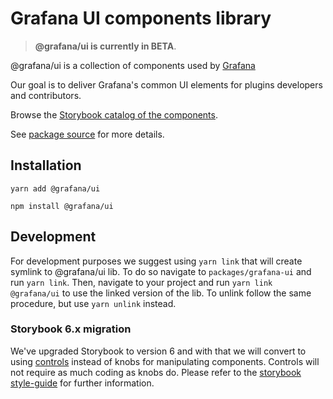 # Grafana UI components library

> **@grafana/ui is currently in BETA**.

@grafana/ui is a collection of components used by [Grafana](https://github.com/grafana/grafana)

Our goal is to deliver Grafana's common UI elements for plugins developers and contributors.

Browse the [Storybook catalog of the components](http://developers.grafana.com/).

See [package source](https://github.com/grafana/grafana/tree/main/packages/grafana-ui) for more details.

## Installation

`yarn add @grafana/ui`

`npm install @grafana/ui`

## Development

For development purposes we suggest using `yarn link` that will create symlink to @grafana/ui lib. To do so navigate to `packages/grafana-ui` and run `yarn link`. Then, navigate to your project and run `yarn link @grafana/ui` to use the linked version of the lib. To unlink follow the same procedure, but use `yarn unlink` instead.

### Storybook 6.x migration

We've upgraded Storybook to version 6 and with that we will convert to using [controls](https://storybook.js.org/docs/react/essentials/controls) instead of knobs for manipulating components. Controls will not require as much coding as knobs do. Please refer to the [storybook style-guide](https://github.com/grafana/grafana/blob/main/contribute/style-guides/storybook.md#contrls) for further information.
